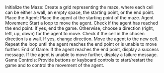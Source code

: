 Initialize the Maze: Create a grid representing the maze, where each cell can be either a wall, an empty space, the starting point, or the end point.
Place the Agent: Place the agent at the starting point of the maze.
Agent Movement:
Start a loop to move the agent.
Check if the agent has reached the end point. If yes, end the game.
Otherwise, choose a direction (right, left, up, down) for the agent to move.
Check if the cell in the chosen direction is a wall. If yes, change direction.
Move the agent to the new cell.
Repeat the loop until the agent reaches the end point or is unable to move further.
End of Game:
If the agent reaches the end point, display a success message.
If the agent is unable to move further, display a failure message.
Game Controls:
Provide buttons or keyboard controls to start/restart the game and to control the movement of the agent.